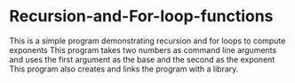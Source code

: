 # Recursion-and-For-loop-functions
This is a simple program demonstrating recursion and for loops to compute exponents
This program takes two numbers as command line arguments and uses the first argument as the base and the second as the exponent
This program also creates and links the program with a library.
